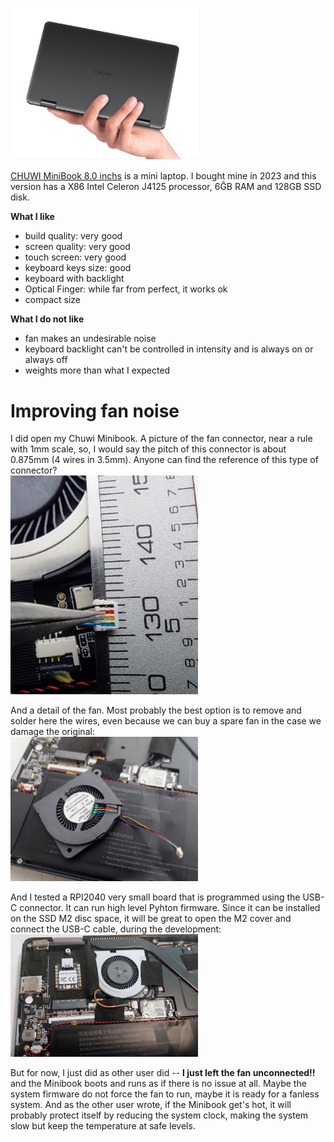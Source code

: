 [<img src='chuwi_minibook-01.png' width=300>](chuwi_minibook-01.png)

[CHUWI MiniBook 8.0 inchs](https://www.chuwi.com/pt/product/items/Chuwi-MiniBook.html) is a mini laptop. I bought mine in 2023 and this version has a X86 Intel Celeron J4125 processor, 6ĜB RAM and 128GB SSD disk.

**What I like**

* build quality: very good
* screen quality: very good
* touch screen: very good
* keyboard keys size: good
* keyboard with backlight
* Optical Finger: while far from perfect, it works ok
* compact size

**What I do not like**

* fan makes an undesirable noise
* keyboard backlight can't be controlled in intensity and is always on or always off
* weights more than what I expected

# Improving fan noise

I did open my Chuwi Minibook. A picture of the fan connector, near a rule with 1mm scale, so, I would say the pitch of this connector is about 0.875mm (4 wires in 3.5mm). Anyone can find the reference of this type of connector?
<br>[<img src='fan_connector.jpeg' width=300>](fan_connector.jpeg)

And a detail of the fan. Most probably the best option is to remove and solder here the wires, even because we can buy a spare fan in the case we damage the original:
<br>[<img src='fan.jpeg' width=300>](fan.jpeg)


And I tested a RPI2040 very small board that is programmed using the USB-C connector. It can run high level Pyhton firmware. Since it can be installed on the SSD M2 disc space, it will be great to open the M2 cover and connect the USB-C cable, during the development:
<br>[<img src='inside_with_small_board.jpeg' width=300>](inside_with_small_board.jpeg)

But for now, I just did as other user did -- **I just left the fan unconnected!!** and the Minibook boots and runs as if there is no issue at all. Maybe the system firmware do not force the fan to run, maybe it is ready for a fanless system. And as the other user wrote, if the Minibook get's hot, it will probably protect itself by reducing the system clock, making the system slow but keep the temperature at safe levels.
